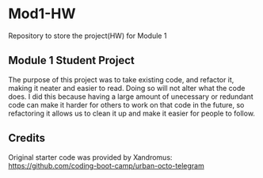 # Mod1-HW
Repository to store the project(HW) for Module 1

## Module 1 Student Project
The purpose of this project was to take existing code, and refactor it, making it neater and easier to read.
Doing so will not alter what the code does.
I did this because having a large amount of unecessary or redundant code can make it harder for others to work on that code in the future,
so refactoring it allows us to clean it up and make it easier for people to follow.

## Credits
Original starter code was provided by Xandromus: https://github.com/coding-boot-camp/urban-octo-telegram
